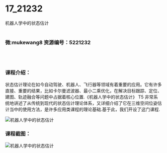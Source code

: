 # 17_21232
机器人学中的状态估计
<br/></br>
<h3>微:mukewang8 资源编号：5221232</h3>
<br/></br>
<h3>课程介绍：</h3>
<p>状态估计理论在如今自动驾驶、机器人、飞行器等领域有着重要的应用。它有许多直接、重要的结果，比如卡尔曼滤波器、最小二乘优化，在解决目标跟踪、定位、建图、轨迹融合等问题中占据着核心位置.《<a title="查看与 机器人学 相关的文章" target="_blank">机器人学</a>中的状态估计》 T5 非常系统地讲述了从传统到现代的状态估计理论体系，又详细介绍了它在三维空间位姿估计当中的使用方法，是许多应用类课程的理论基础.基于此，我们开设了这门课程.</p>
<p><img src="https://www.ko996.com/wp-content/uploads/img/2021/10/1-2-300x226.png" alt="机器人学中的状态估计"></p>
<div class="info-desc">
<h3>课程截图：</h3>
<p><img src="https://www.ko996.com/wp-content/uploads/img/2021/10/2-2.png" alt="机器人学中的状态估计"></p>


			
</div>
